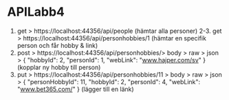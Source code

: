 # APILabb4
1. get > https://localhost:44356/api/people (hämtar alla personer)
2-3. get > https://localhost:44356/api/personhobbies/1 (hämtar en specifik person och får hobby & link)
4. post > https://localhost:44356/api/personhobbies/> body > raw > json > {
    "hobbyId": 2,
        "personId": 1,
                "webLink": "www.hajper.com/sv"
} (kopplar ny hobby till person)
5. put > https://localhost:44356/api/personhobbies/11 > body > raw > json > {
        "personHobbyId": 11,
        "hobbyId": 2,
        "personId": 4,
            "webLink": "www.bet365.com/"
} (lägger till en länk)
